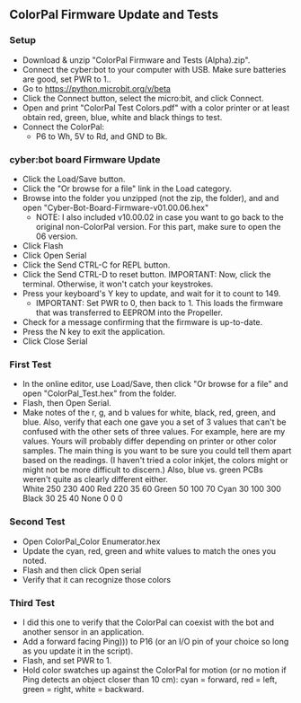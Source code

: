 ## ColorPal Firmware Update and Tests

### Setup

- Download & unzip  "ColorPal Firmware and Tests (Alpha).zip".
- Connect the cyber:bot to your computer with USB.  Make sure batteries are good, set PWR to 1..
- Go to https://python.microbit.org/v/beta
- Click the Connect button, select the micro:bit, and click Connect.
- Open and print "ColorPal Test Colors.pdf" with a color printer or at least obtain red, green, blue, white and black things to test.
- Connect the ColorPal: 
     - P6 to Wh, 5V to Rd, and GND to Bk. 
### cyber:bot board Firmware Update
- Click the Load/Save button.
- Click the "Or browse for a file" link in the Load category.
- Browse into the folder you unzipped (not the zip, the folder), and and open "Cyber-Bot-Board-Firmware-v01.00.06.hex"
     - NOTE: I also included v10.00.02 in case you want to go back to the original non-ColorPal version.  For this part, make sure to open the 06 version.
- Click Flash
- Click Open Serial
- Click the Send CTRL-C for REPL button.
- Click the Send CTRL-D to reset button. IMPORTANT: Now, click the terminal.  Otherwise, it won't catch your keystrokes.  
- Press your keyboard's Y key to update, and wait for it to count to 149.
     - IMPORTANT: Set PWR to 0, then back to 1.  This loads the firmware that was transferred to EEPROM into the Propeller.  
- Check for a message confirming that the firmware is up-to-date.
- Press the N key to exit the application.
- Click Close Serial
### First Test
- In the online editor, use Load/Save, then click "Or browse for a file" and open "ColorPal_Test.hex" from the folder.
- Flash, then Open Serial.
- Make notes of the r, g, and b values for white, black, red, green, and blue.  Also, verify that each one gave you a set of 3 values that can't be confused with the other sets of three values.  For example, here are my values.  Yours will probably differ depending on printer or other color samples.  The main thing is you want to be sure you could tell them apart based on the readings.  (I haven't tried a color inkjet, the colors might or might not be more difficult to discern.)  Also, blue vs. green PCBs weren't quite as clearly different either.  
     White   250  230   400
     Red     220   35    60
     Green    50   100   70
     Cyan     30   100  300
     Black    30    25   40
     None      0     0    0
### Second Test
- Open ColorPal_Color Enumerator.hex
- Update the cyan, red, green and white values to match the ones you noted.
- Flash and then click Open serial
- Verify that it can recognize those colors
### Third Test
- I did this one to verify that the ColorPal can coexist with the bot and another sensor in an application.
- Add a forward facing Ping))) to P16 (or an I/O pin of your choice so long as you update it in the script).   
- Flash, and set PWR to 1.
- Hold color swatches up against the ColorPal for motion (or no motion if Ping detects an object closer than 10 cm):  cyan = forward, red = left, green = right, white = backward.
